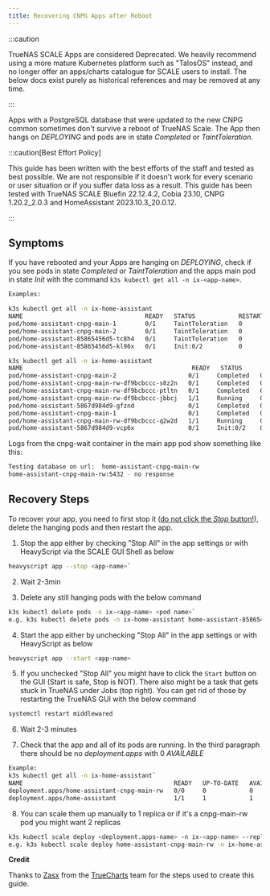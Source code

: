 ```yaml
---
title: Recovering CNPG Apps after Reboot
---
```


:::caution

TrueNAS SCALE Apps are considered Deprecated. We heavily recommend using a more mature Kubernetes platform such as "TalosOS" instead, and no longer offer an apps/charts catalogue for SCALE users to install. The below docs exist purely as historical references and may be removed at any time.

:::

Apps with a PostgreSQL database that were updated to the new CNPG common sometimes don't survive a reboot of TrueNAS Scale. The App then hangs on _DEPLOYING_ and pods are in state _Completed_ or _TaintToleration_.

:::caution[Best Effort Policy]

This guide has been written with the best efforts of the staff and tested as best possible. We are not responsible if it doesn't work for every scenario or user situation or if you suffer data loss as a result.
This guide has been tested with TrueNAS SCALE Bluefin 22.12.4.2, Cobia 23.10, CNPG 1.20.2_2.0.3 and HomeAssistant 2023.10.3_20.0.12.

:::

## Symptoms

If you have rebooted and your Apps are hanging on _DEPLOYING_, check if you see pods in state _Completed_ or _TaintToleration_ and the apps main pod in state _Init_ with the
command `k3s kubectl get all -n ix-<app-name>`.

```bash
Examples:

k3s kubectl get all -n ix-home-assistant
NAME                                  READY   STATUS            RESTARTS   AGE
pod/home-assistant-cnpg-main-1        0/1     TaintToleration   0          12h
pod/home-assistant-cnpg-main-2        0/1     TaintToleration   0          12h
pod/home-assistant-85865456d5-tc8h4   0/1     TaintToleration   0          12h
pod/home-assistant-85865456d5-kl96x   0/1     Init:0/2          0          12h

k3s kubectl get all -n ix-home-assistant
NAME                                               READY   STATUS      RESTARTS   AGE
pod/home-assistant-cnpg-main-2                    0/1     Completed   0          22m
pod/home-assistant-cnpg-main-rw-df9bcbccc-s8z2n   0/1     Completed   0          23m
pod/home-assistant-cnpg-main-rw-df9bcbccc-ptltn   0/1     Completed   0          23m
pod/home-assistant-cnpg-main-rw-df9bcbccc-jbbcj   1/1     Running     0          12m
pod/home-assistant-5867d984d9-gfznd               0/1     Completed   0          23m
pod/home-assistant-cnpg-main-1                    0/1     Completed   0          23m
pod/home-assistant-cnpg-main-rw-df9bcbccc-q2w2d   1/1     Running     0          12m
pod/home-assistant-5867d984d9-vcp6x               0/1     Init:0/2    0          12m
```

Logs from the cnpg-wait container in the main app pod show something like this:

```bash
Testing database on url:  home-assistant-cnpg-main-rw
home-assistant-cnpg-main-rw:5432 - no response
```

## Recovery Steps

To recover your app, you need to first stop it ([do not click the _Stop_ button!](/general/faq#how-do-i-stop-a-truecharts-app-truenas-scale-only)), delete the hanging pods and then restart the app.

1. Stop the app either by checking "Stop All" in the app settings or with HeavyScript via the SCALE GUI Shell as below

```bash
heavyscript app --stop <app-name>`
```

2. Wait 2-3min

3. Delete any still hanging pods with the below command

```bash
k3s kubectl delete pods -n ix-<app-name> <pod name>`
e.g. k3s kubectl delete pods -n ix-home-assistant home-assistant-85865456d5-tc8h4
```

4. Start the app either by unchecking "Stop All" in the app settings or with HeavyScript as below

```bash
heavyscript app --start <app-name>
```

5. If you unchecked "Stop All" you might have to click the `Start` button on the GUI (Start is safe, Stop is NOT). There also might be a task that gets stuck in TrueNAS under Jobs (top right). You can get rid of those by restarting the TrueNAS GUI with the below command

```bash
systemctl restart middlewared
```

6. Wait 2-3 minutes

7. Check that the app and all of its pods are running. In the third paragraph there should be no _deployment.apps_ with 0 _AVAILABLE_

```bash
Example:
k3s kubectl get all -n ix-home-assistant`
NAME                                          READY   UP-TO-DATE   AVAILABLE   AGE
deployment.apps/home-assistant-cnpg-main-rw   0/0     0            0           14h
deployment.apps/home-assistant                1/1     1            1           14h
```

8. You can scale them up manually to 1 replica or if it's a cnpg-main-rw pod you might want 2 replicas

```bash
k3s kubectl scale deploy <deployment.apps-name> -n ix-<app-name> --replicas=1
e.g. k3s kubectl scale deploy home-assistant-cnpg-main-rw -n ix-home-assistant --replicas=2
```

**Credit**

Thanks to [Zasx](https://github.com/ZasX) from the [TrueCharts](https://www.truecharts.org) team for the steps used to create this guide.
